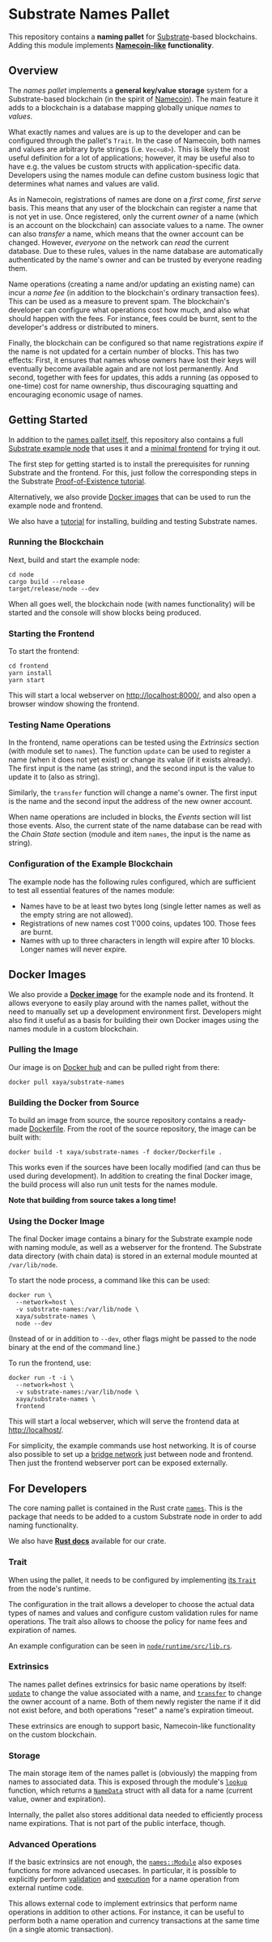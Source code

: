 # Substrate Names Pallet

This repository contains a **naming pallet** for
[Substrate](https://substrate.dev/)-based blockchains.  Adding this module
implements **[Namecoin-like](https://www.namecoin.org/) functionality**.

## Overview

The *names pallet* implements a **general key/value storage** system for
a Substrate-based blockchain (in the spirit of
[Namecoin](https://www.namecoin.org/)).  The main feature it adds to
a blockchain is a database mapping globally unique *names* to *values*.

What exactly names and values are is up to the developer and can be configured
through the pallet's `Trait`.  In the case of Namecoin, both names and
values are arbitrary byte strings (i.e. `Vec<u8>`).  This is likely the
most useful definition for a lot of applications; however, it may be useful
also to have e.g. the values be custom structs with application-specific data.
Developers using the names module can define custom business logic
that determines what names and values are valid.

As in Namecoin, registrations of names are done on a *first come, first serve*
basis.  This means that any user of the blockchain can register a name that
is not yet in use.  Once registered, only the current *owner* of a name
(which is an account on the blockchain) can associate values to a name.
The owner can also *transfer* a name, which means that the owner account
can be changed.  However, *everyone* on the network can *read* the current
database.  Due to these rules, values in the name database are automatically
authenticated by the name's owner and can be trusted by everyone reading them.

Name operations (creating a name and/or updating an existing name) can
incur a *name fee* (in addition to the blockchain's ordinary transaction
fees).  This can be used as a measure to prevent spam.  The blockchain's
developer can configure what operations cost how much, and also what should
happen with the fees.  For instance, fees could be burnt, sent to the
developer's address or distributed to miners.

Finally, the blockchain can be configured so that name registrations *expire*
if the name is not updated for a certain number of blocks.  This has two
effects:  First, it ensures that names whose owners have lost their keys
will eventually become available again and are not lost permanently.
And second, together with fees for updates, this adds a running (as opposed
to one-time) cost for name ownership, thus discouraging squatting and
encouraging economic usage of names.

## Getting Started

In addition to the [names pallet
itself](https://github.com/xaya/substrate-names/tree/master/names),
this repository also contains a full [Substrate example
node](https://github.com/xaya/substrate-names/tree/master/node)
that uses it and a
[minimal frontend](https://github.com/xaya/substrate-names/tree/master/frontend)
for trying it out.

The first step for getting started is to install the prerequisites for
running Substrate and the frontend.  For this, just follow the
corresponding steps in the Substrate [Proof-of-Existence
tutorial](https://substrate.dev/docs/en/next/tutorials/creating-your-first-substrate-chain/setup#prerequisites).

Alternatively, we also provide [Docker images](#docker) that can be used
to run the example node and frontend.

We also have a [tutorial](https://github.com/xaya/substrate-names/wiki) for
installing, building and testing Substrate names.

### Running the Blockchain

Next, build and start the example node:

    cd node
    cargo build --release
    target/release/node --dev

When all goes well, the blockchain node (with names functionality) will
be started and the console will show blocks being produced.

### Starting the Frontend

To start the frontend:

    cd frontend
    yarn install
    yarn start

This will start a local webserver on
[http://localhost:8000/](http://localhost:8000/), and also
open a browser window showing the frontend.

### Testing Name Operations

In the frontend, name operations can be tested using the *Extrinsics* section
(with module set to `names`).  The function `update` can be used to
register a name (when it does not yet exist) or change its value
(if it exists already).  The first input is the name (as string), and
the second input is the value to update it to (also as string).

Similarly, the `transfer` function will change a name's owner.  The first
input is the name and the second input the address of the new owner account.

When name operations are included in blocks, the *Events* section will list
those events.  Also, the current state of the name database can be
read with the *Chain State* section (module and item `names`, the input
is the name as string).

### Configuration of the Example Blockchain

The example node has the following rules configured, which are sufficient
to test all essential features of the names module:

- Names have to be at least two bytes long (single letter names as well
  as the empty string are not allowed).
- Registrations of new names cost 1'000 coins, updates 100.  Those fees
  are burnt.
- Names with up to three characters in length will expire after 10 blocks.
  Longer names will never expire.

## <a id="docker">Docker Images</a>

We also provide a **[Docker image](https://www.docker.com/)** for
the example node and its frontend.  It allows everyone to easily play
around with the names pallet, without the need to manually set up a
development environment first.  Developers might also find it useful
as a basis for building their own Docker images using the names module
in a custom blockchain.

### Pulling the Image

Our image is on [Docker hub](https://hub.docker.com/r/xaya/substrate-names)
and can be pulled right from there:

    docker pull xaya/substrate-names

### Building the Docker from Source

To build an image from source, the source repository contains a ready-made
[Dockerfile](https://github.com/xaya/substrate-names/blob/master/docker/Dockerfile).
From the root of the source repository, the image can be built with:

    docker build -t xaya/substrate-names -f docker/Dockerfile .

This works even if the sources have been locally modified (and can thus be
used during development).  In addition
to creating the final Docker image, the build process will also run unit
tests for the names module.

**Note that building from source takes a long time!**

### Using the Docker Image

The final Docker image contains a binary for the Substrate example node with
naming module, as well as a webserver for the frontend.  The Substrate
data directory (with chain data) is stored in an external module
mounted at `/var/lib/node`.

To start the node process, a command like this can be used:

    docker run \
      --network=host \
      -v substrate-names:/var/lib/node \
      xaya/substrate-names \
      node --dev

(Instead of or in addition to `--dev`, other flags might be passed to the
node binary at the end of the command line.)

To run the frontend, use:

    docker run -t -i \
      --network=host \
      -v substrate-names:/var/lib/node \
      xaya/substrate-names \
      frontend

This will start a local webserver, which will serve the frontend
data at [http://localhost/](http://localhost/).

For simplicity, the example commands use host networking.  It is of course
also possible to set up a
[bridge network](https://docs.docker.com/network/bridge/)
just between node and frontend.  Then just the frontend webserver
port can be exposed externally.

## For Developers

The core naming pallet is contained in the Rust crate
[`names`](https://github.com/xaya/substrate-names/tree/master/names).
This is the package that needs to be added to a custom Substrate node
in order to add naming functionality.

We also have **[Rust docs](https://xaya.github.io/rustdocs-names/names/)**
available for our crate.

### Trait

When using the pallet, it needs to be configured by implementing
[its `Trait`](https://xaya.github.io/rustdocs-names/names/trait.Trait.html)
from the node's runtime.

The configuration in the trait allows a developer to choose the actual
data types of names and values and configure custom validation rules for
name operations.  The trait also allows to choose the policy for name
fees and expiration of names.

An example configuration can be seen in
[`node/runtime/src/lib.rs`](https://github.com/xaya/substrate-names/blob/master/node/runtime/src/lib.rs).

### Extrinsics

The names pallet defines extrinsics for basic name operations by itself:
[`update`](https://xaya.github.io/rustdocs-names/names/struct.Module.html#method.update)
to change the value associated with a name, and
[`transfer`](https://xaya.github.io/rustdocs-names/names/struct.Module.html#method.transfer)
to change the owner account of a name.  Both of them newly register the
name if it did not exist before, and both operations "reset" a name's
expiration timeout.

These extrinsics are enough to support basic, Namecoin-like functionality
on the custom blockchain.

### Storage

The main storage item of the names pallet is (obviously) the mapping
from names to associated data.  This is exposed through the module's
[`lookup`](https://xaya.github.io/rustdocs-names/names/struct.Module.html#method.lookup)
function, which returns a
[`NameData`](https://xaya.github.io/rustdocs-names/names/struct.NameData.html)
struct with all data for a name (current value, owner and expiration).

Internally, the pallet also stores additional data needed to efficiently
process name expirations.  That is not part of the public interface, though.

### Advanced Operations

If the basic extrinsics are not enough, the
[`names::Module`](https://xaya.github.io/rustdocs-names/names/struct.Module.html)
also exposes functions for more advanced usecases.  In particular, it is
possible to explicitly perform
[validation](https://xaya.github.io/rustdocs-names/names/struct.Module.html#method.check_assuming_signed)
and
[execution](https://xaya.github.io/rustdocs-names/names/struct.Module.html#method.execute)
for a name operation from external runtime code.

This allows external code to implement extrinsics that perform name operations
in addition to other actions.  For instance, it can be useful to perform
both a name operation and currency transactions at the same time
(in a single atomic transaction).
